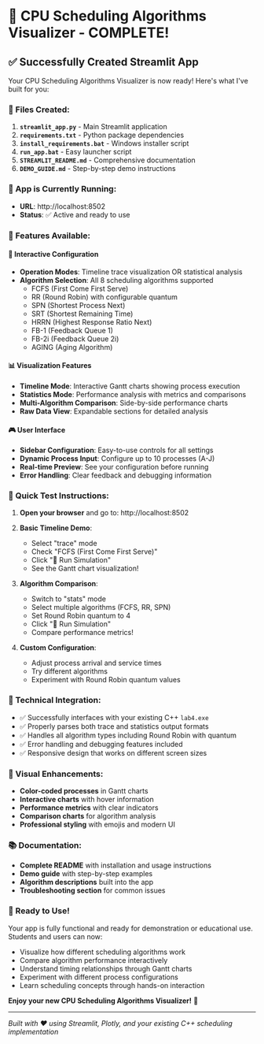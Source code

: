# 🎉 CPU Scheduling Algorithms Visualizer - COMPLETE!

## ✅ Successfully Created Streamlit App

Your CPU Scheduling Algorithms Visualizer is now ready! Here's what I've built for you:

### 📁 Files Created:
1. **`streamlit_app.py`** - Main Streamlit application
2. **`requirements.txt`** - Python package dependencies
3. **`install_requirements.bat`** - Windows installer script
4. **`run_app.bat`** - Easy launcher script
5. **`STREAMLIT_README.md`** - Comprehensive documentation
6. **`DEMO_GUIDE.md`** - Step-by-step demo instructions

### 🚀 App is Currently Running:
- **URL**: http://localhost:8502
- **Status**: ✅ Active and ready to use

### 🎯 Features Available:

#### 🔧 Interactive Configuration
- **Operation Modes**: Timeline trace visualization OR statistical analysis
- **Algorithm Selection**: All 8 scheduling algorithms supported
  - FCFS (First Come First Serve)
  - RR (Round Robin) with configurable quantum
  - SPN (Shortest Process Next)
  - SRT (Shortest Remaining Time)
  - HRRN (Highest Response Ratio Next)
  - FB-1 (Feedback Queue 1)
  - FB-2i (Feedback Queue 2i)
  - AGING (Aging Algorithm)

#### 📊 Visualization Features
- **Timeline Mode**: Interactive Gantt charts showing process execution
- **Statistics Mode**: Performance analysis with metrics and comparisons
- **Multi-Algorithm Comparison**: Side-by-side performance charts
- **Raw Data View**: Expandable sections for detailed analysis

#### 🎮 User Interface
- **Sidebar Configuration**: Easy-to-use controls for all settings
- **Dynamic Process Input**: Configure up to 10 processes (A-J)
- **Real-time Preview**: See your configuration before running
- **Error Handling**: Clear feedback and debugging information

### 🎯 Quick Test Instructions:

1. **Open your browser** and go to: http://localhost:8502

2. **Basic Timeline Demo**:
   - Select "trace" mode
   - Check "FCFS (First Come First Serve)"
   - Click "🚀 Run Simulation"
   - See the Gantt chart visualization!

3. **Algorithm Comparison**:
   - Switch to "stats" mode
   - Select multiple algorithms (FCFS, RR, SPN)
   - Set Round Robin quantum to 4
   - Click "🚀 Run Simulation"
   - Compare performance metrics!

4. **Custom Configuration**:
   - Adjust process arrival and service times
   - Try different algorithms
   - Experiment with Round Robin quantum values

### 🔧 Technical Integration:
- ✅ Successfully interfaces with your existing C++ `lab4.exe`
- ✅ Properly parses both trace and statistics output formats
- ✅ Handles all algorithm types including Round Robin with quantum
- ✅ Error handling and debugging features included
- ✅ Responsive design that works on different screen sizes

### 🎨 Visual Enhancements:
- **Color-coded processes** in Gantt charts
- **Interactive charts** with hover information
- **Performance metrics** with clear indicators
- **Comparison charts** for algorithm analysis
- **Professional styling** with emojis and modern UI

### 📚 Documentation:
- **Complete README** with installation and usage instructions
- **Demo guide** with step-by-step examples
- **Algorithm descriptions** built into the app
- **Troubleshooting section** for common issues

### 🚀 Ready to Use!
Your app is fully functional and ready for demonstration or educational use. Students and users can now:
- Visualize how different scheduling algorithms work
- Compare algorithm performance interactively
- Understand timing relationships through Gantt charts
- Experiment with different process configurations
- Learn scheduling concepts through hands-on interaction

**Enjoy your new CPU Scheduling Algorithms Visualizer!** 🎊

---
*Built with ❤️ using Streamlit, Plotly, and your existing C++ scheduling implementation*

